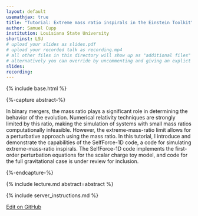 ```yaml
---
layout: default
usemathjax: true
title: "Tutorial: Extreme mass ratio inspirals in the Einstein Toolkit"
author: Samuel Cupp
institution: Louisiana State University
shortinst: LSU
# upload your slides as slides.pdf
# upload your recorded talk as recording.mp4
# all other files in this directory will show up as "additional files"
# alternatively you can override by uncommenting and giving an explict URL:
slides: 
recording: 
---
```

{% include base.html %}

{%-capture abstract-%}

In binary mergers, the mass ratio plays a significant role in determining the behavior of the evolution. Numerical relativity techniques are strongly limited by this ratio, making the simulation of systems with small mass ratios computationally infeasible. However, the extreme-mass-ratio limit allows for a perturbative approach using the mass ratio. In this tutorial, I introduce and demonstrate the capabilities of the SelfForce-1D code, a code for simulating extreme-mass-ratio inspirals. The SelfForce-1D code implements the first-order perturbation equations for the scalar charge toy model, and code for the full gravitational case is under review for inclusion.

{%-endcapture-%}

<div class="col-xs-12" markdown="1">
{% include lecture.md abstract=abstract %}

{% include server_instructions.md %}

[Edit on GitHub](https://github.com/EinsteinToolkit/et2021uiuc/edit/master/{{page.path}})
</div>
